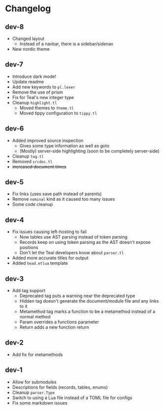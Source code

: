 # Changelog

## dev-8

* Changed layout
  * Instead of a navbar, there is a sidebar/sidenav
* New nordic theme

## dev-7

* Introduce dark mode!
* Update readme
* Add new keywords to `pl.lexer`
* Remove the use of prism
* Fix for Teal's new integer type
* Cleanup `highlight.tl`
  * Moved themes to `theme.tl`
  * Moved tippy configuration to `tippy.tl`

## dev-6

* Added improved source inspection
  * Gives some type information as well as goto
  * (Mostly) server-side highlighting (soon to be completely server-side)
* Cleanup `tag.tl`
* Removed `srcdoc.tl`
* ~~increased document times~~

## dev-5

* Fix links (uses save path instead of parents)
* Remove `nominal` kind as it caused too many issues
* Some code cleanup

## dev-4

* Fix issues causing left-hosting to fail
  * Now tables use AST parsing instead of token parsing
  * Records keep on using token parsing as the AST doesn't expose positions
  * Don't let the Teal developers know about `parser.tl`
* Added more accurate titles for output
* Added `head.etlua` template

## dev-3

* Add tag support
  * Deprecated tag puts a warning near the deprecated type
  * Hidden tag doesn't generate the document/module file and any links to it
  * Metamethod tag marks a function to be a metamethod instead of a normal method
  * Param overrides a functions parameter
  * Return adds a new function return

## dev-2

* Add fix for metamethods

## dev-1

* Allow for submodules
* Descriptions for fields (records, tables, enums)
* Cleanup `parser.Type`
* Switch to using a Lua file instead of a TOML file for configs
* Fix some markdown issues
